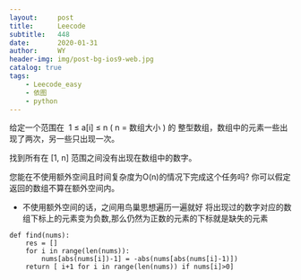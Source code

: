 ```yaml
---
layout:     post
title:      Leecode
subtitle:   448 
date:       2020-01-31
author:     WY
header-img: img/post-bg-ios9-web.jpg
catalog: true
tags:
    - Leecode_easy
    - 依图
    - python
---
```

给定一个范围在  1 ≤ a[i] ≤ n ( n = 数组大小 ) 的 整型数组，数组中的元素一些出现了两次，另一些只出现一次。

找到所有在 [1, n] 范围之间没有出现在数组中的数字。

您能在不使用额外空间且时间复杂度为O(n)的情况下完成这个任务吗? 你可以假定返回的数组不算在额外空间内。

- 不使用额外空间的话，之间用鸟巢思想遍历一遍就好
将出现过的数字对应的数组下标上的元素变为负数,那么仍然为正数的元素的下标就是缺失的元素
```
def find(nums):
    res = []
    for i in range(len(nums)):
        nums[abs(nums[i])-1] = -abs(nums[abs(nums[i]-1)])
    return [ i+1 for i in range(len(nums)) if nums[i]>0]
```